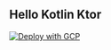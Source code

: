 Hello Kotlin Ktor
-----------------

[![Deploy with GCP](https://storage.googleapis.com/cr-button/image1.png)](https://console.cloud.google.com/cloudshell/editor?shellonly=true&cloudshell_git_repo=https://github.com/jamesward/hello-kotlin-ktor.git&cloudshell_image=gcr.io/cr-demo-235923/cr-button)
